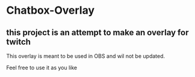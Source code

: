 # Chatbox-Overlay
this project is an attempt to make an overlay for twitch
-----------------------------------------------------------------------------
This overlay is meant to be used in OBS and wil not be updated.

Feel free to use it as you like

